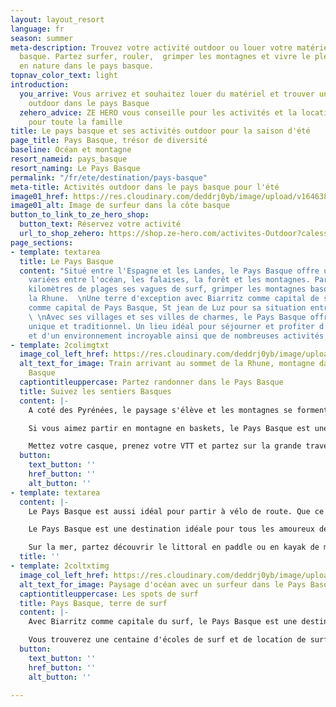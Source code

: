 ```yaml
---
layout: layout_resort
language: fr
season: summer
meta-description: Trouvez votre activité outdoor ou louer votre matériel dans le pays
  basque. Partez surfer, rouler,  grimper les montagnes et vivre le plein de sensation
  en nature dans le pays basque.
topnav_color_text: light
introduction:
  you_arrive: Vous arrivez et souhaitez louer du matériel et trouver une activité
    outdoor dans le pays Basque
  zehero_advice: ZE HERO vous conseille pour les activités et la location des équipements
    pour toute la famille
title: Le pays basque et ses activités outdoor pour la saison d'été
page_title: Pays Basque, trésor de diversité
baseline: Océan et montagne
resort_nameid: pays_basque
resort_naming: Le Pays Basque
permalink: "/fr/ete/destination/pays-basque"
meta-title: Activités outdoor dans le pays basque pour l'été
image01_href: https://res.cloudinary.com/deddrj0yb/image/upload/v1646386724/sebastian-mittermeier-zGJKL5Utq_w-unsplash_qldksv.jpg
image01_alt: Image de surfeur dans la côte basque
button_to_link_to_ze_hero_shop:
  button_text: Réservez votre activité
  url_to_shop_zehero: https://shop.ze-hero.com/activites-Outdoor?calessonstype=all&catypegenderlistsummer=all&calessonsactivitytype=Surf&start-date=
page_sections:
- template: textarea
  title: Le Pays Basque
  content: "Situé entre l'Espagne et les Landes, le Pays Basque offre une nature incroyablement
    variées entre l'océan, les falaises, la forêt et les montagnes. Partez sur les
    kilomètres de plages ses vagues de surf, grimper les montagnes basques tel que
    la Rhune.  \nUne terre d'exception avec Biarritz comme capital de surf, Bayonne
    comme capital de Pays Basque, St jean de Luz pour sa situation entre mer et montagne.
    \ \nAvec ses villages et ses villes de charmes, le Pays Basque offre un caractère
    unique et traditionnel. Un lieu idéal pour séjourner et profiter d'une nature
    et d'un environnement incroyable ainsi que de nombreuses activités outdoor."
- template: 2colimgtxt
  image_col_left_href: https://res.cloudinary.com/deddrj0yb/image/upload/v1646386756/skon-communication-rqwSdMJ8J-4-unsplash_gzsqhn.jpg
  alt_text_for_image: Train arrivant au sommet de la Rhune, montagne dans le Pays
    Basque
  captiontitleuppercase: Partez randonner dans le Pays Basque
  title: Suivez les sentiers Basques
  content: |-
    A coté des Pyrénées, le paysage s'élève et les montagnes se forment. Le Pays Basque c'est une terre pour randonner et découvrir des sommets. Que ce soit en famille, entre amis, en couple ou seul, vous trouverez des randonnées pour tout le monde. Partez au sommet de la Rhune, sommet mythique du Pays Basque, rencontrez les chevaux sauvages, empruntez également son petit train. Partez sur les sentiers des sommets comme le Mondarrain, les crêtes d'Iparla. Plus dans les terres et à la chaîne montagneuse des Pyrénées, vous trouverez d'innombrables sentiers de randonnée. Que ce soit en courant, en pratiquant le trail ou en randonnant, votre terrain de jeu et de découverte sera immense. Vous découvrirez des montagnes au vert éclatant pour des immersions dans des paysages uniques.

    Si vous aimez partir en montagne en baskets, le Pays Basque est une terre parfaite pour tous les amoureux de trail.

    Mettez votre casque, prenez votre VTT et partez sur la grande traversée VTT du Pays Basque. Un itinéraire sportif à travers les montagnes, pour une arrivée à Hendaye. Louer votre VTT et même votre VTT électrique et partez explorer les différents sentiers. Grimpez, roulez, descendez et profiter d'un cadre incroyable pour pratiquer le VTT.
  button:
    text_button: ''
    href_button: ''
    alt_button: ''
- template: textarea
  content: |-
    Le Pays Basque est aussi idéal pour partir à vélo de route. Que ce soit pour grimper les cols basques, découvrir les routes et les paysages à vélo tourisme, le bonheur des cyclistes sera comblé. Vous trouverez des séjours de plusieurs jours, avec des itinéraires à travers les montagnes ou vers St Jacques de Compostelle. Mais également des circuits à la journée pour tous les niveaux. Vous pourrez facilement louer votre matériel avec les nombreux magasins de location de vélo dans le Pays Basque.

    Le Pays Basque est une destination idéale pour tous les amoureux des activités des eaux vives. Vous trouverez de nombreux canyonings tels que Soussoueou, Ourdaïby, Oilloki dans la Haute Soule. Partez en groupe, passer un moment d'aventure en rafting sur la Nive ou en hydrospeed et canoë raft.

    Sur la mer, partez découvrir le littoral en paddle ou en kayak de mer. Découvrez les côtes basques du côté d'Abbadia et de Loïa pour des paysages sublimes. Testez-vous également à la pirogue hawaïenne à St Jean de Luz.
  title: ''
- template: 2coltxtimg
  image_col_left_href: https://res.cloudinary.com/deddrj0yb/image/upload/v1646386778/les-argonautes-vaM_-VPadBU-unsplash_zchmfx.jpg
  alt_text_for_image: Paysage d'océan avec un surfeur dans le Pays Basque
  captiontitleuppercase: Les spots de surf
  title: Pays Basque, terre de surf
  content: |-
    Avec Biarritz comme capitale du surf, le Pays Basque est une destination très prisée pour la pratique du surf. Tout comme les Landes, le surf est une activité très répandue et on y trouve de nombreux spots parfaits pour apprendre et même se perfectionner dans la pratique. Très réputés pour sa culture de surf, les spots incontournables y sont nombreux. La plage des Anglet est très réputée et permet au tant aux écoles de surf de venir comme aux confirmés de profiter. Ensuite, vous trouverez les plages de Biarritz et si la marée est haute, les vagues seront alors destinées aux surfeurs aguerris. Vous avez également les plages de Bidart, de Guéthary, de St Jean de Luz ainsi qu'Hendaye.

    Vous trouverez une centaine d'écoles de surf et de location de surf afin de prendre des cours ou des stages de surf dans le Pays Basque.
  button:
    text_button: ''
    href_button: ''
    alt_button: ''

---
```

